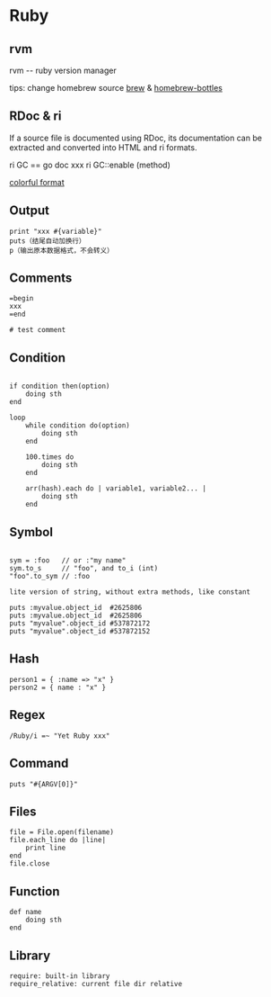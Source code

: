 # Ruby

## rvm

rvm -- ruby version manager

tips: change homebrew source [brew](https://lug.ustc.edu.cn/wiki/mirrors/help/brew.git) & [homebrew-bottles](https://lug.ustc.edu.cn/wiki/mirrors/help/homebrew-bottles)

## RDoc & ri

If a source file is documented using RDoc, its documentation can be extracted and converted
into HTML and ri formats.

ri GC == go doc xxx
ri GC::enable (method)

[colorful format](https://stackoverflow.com/questions/24318420/colorful-format-for-titles-in-documentation-ri)

## Output

`print "xxx #{variable}"`
<br>
`puts（结尾自动加换行）`
<br>
`p（输出原本数据格式，不会转义）`

## Comments

```
=begin
xxx
=end
```
`# test comment`

## Condition

```

if condition then(option)
    doing sth
end

loop
    while condition do(option)
        doing sth
    end

    100.times do 
        doing sth
    end
    
    arr(hash).each do | variable1, variable2... |
        doing sth
    end
```

## Symbol

```

sym = :foo   // or :"my name"
sym.to_s     // "foo", and to_i (int)
"foo".to_sym // :foo

lite version of string, without extra methods, like constant

puts :myvalue.object_id  #2625806
puts :myvalue.object_id  #2625806
puts "myvalue".object_id #537872172
puts "myvalue".object_id #537872152   

```

## Hash

```
person1 = { :name => "x" }
person2 = { name : "x" }
```

## Regex

```
/Ruby/i =~ "Yet Ruby xxx"
```

## Command

```
puts "#{ARGV[0]}"
```

## Files

```
file = File.open(filename)
file.each_line do |line|
    print line
end
file.close
```

## Function

```
def name
    doing sth
end
```

## Library

```
require: built-in library
require_relative: current file dir relative
```
